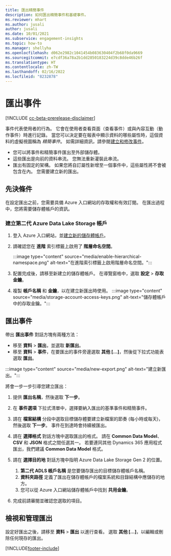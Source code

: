 ```yaml
---
title: 匯出精簡事件
description: 如何匯出精簡事件和基礎事件。
ms.reviewer: mhart
ms.author: jusali
author: jusali
ms.date: 10/01/2021
ms.subservice: engagement-insights
ms.topic: how-to
ms.manager: shellyha
ms.openlocfilehash: d062e2982c1041454b083630404f2b68f0da9669
ms.sourcegitcommit: e7cdf36a78a2b1dd2850183224d39c8dde46b26f
ms.translationtype: HT
ms.contentlocale: zh-TW
ms.lasthandoff: 02/16/2022
ms.locfileid: "8232878"
---
```

# <a name="export-events"></a>匯出事件

[!INCLUDE [cc-beta-prerelease-disclaimer](includes/cc-beta-prerelease-disclaimer.md)]

事件代表使用者的行為。 它會在使用者查看頁面（查看事件）或與內容互動（動作事件）時進行記錄。 當您可以決定要在報表中顯示資料的哪些屬性時，這個資料的虛擬視圖稱為 *精簡事件*。 如需詳細資訊，請參閱[建立和修改事件](refined-events.md)。

- 您可以將事件和精簡事件匯出至外部儲存體。 
- 這些匯出是向前的資料串流。 您無法重新灌裝此串流。 
- 匯出有固定的架構。 如果您將自訂屬性新增至一個事件中，這些屬性將不會被包含在內。 您需要建立新的匯出。

## <a name="prerequisites"></a>先決條件

在設定匯出之前，您需要具備 Azure 入口網站的存取權和有效訂閱。 在匯出過程中，您將需要儲存體帳戶的資訊。 

### <a name="create-an-azure-data-lake-storage-gen-2-accounts"></a>建立第二代 Azure Data Lake Storage 帳戶

1. 登入 Azure 入口網站，並[建立新的儲存體帳戶](/azure/storage/common/storage-account-create)。 

1. 請確認您在 **進階** 索引標籤上啟用了 **階層命名空間**。 

   :::image type="content" source="media/enable-hierarchical-namespace.png" alt-text="在進階索引標籤上啟用階層命名空間。":::

1. 配置完成後，請移至新建立的儲存體帳戶。 在導覽窗格中，選取 **設定** > **存取金鑰**。 

1. 複製 **帳戶名稱** 和 **金鑰**，以在建立新匯出時使用。
   :::image type="content" source="media/storage-account-access-keys.png" alt-text="儲存體帳戶中的存取金鑰。":::

## <a name="export-events"></a>匯出事件

帶出 **匯出事件** 對話方塊有兩種方法： 
- 移至 **資料** > **匯出**，並選取 **新匯出**。
- 移至 **資料** > **事件**，在要匯出的事件旁邊選取 **其他 [...]**，然後從下拉式功能表選取 **匯出**。 

:::image type="content" source="media/new-export.png" alt-text="建立新匯出。":::

將會一步一步引導您建立匯出：

1. 提供 **匯出名稱**，然後選取 **下一步**。

1. 在 **事件選項** 下拉式清單中，選擇要納入匯出的基準事件和精簡事件。 

1. 請在 **檔案結構** 分段中選取目標儲存體要建立新檔案的節奏 (每小時或每天)，然後選取 **下一步**。 事件在到達時會持續被匯出。

1. 請在 **選擇格式** 對話方塊中選取匯出的格式。 請在 **Common Data Model**、**CSV** 和 **JSON** 格式之間任選其一。 若要連同其他 Dynamics 365 應用程式匯出，我們建議 **Common Data Model** 格式。

1. 請在 **選擇目的地** 對話方塊中指明 Azure Data Lake Storage Gen 2 的位置。
    1. **第二代 ADLS 帳戶名稱** 是您要儲存匯出的目標儲存體帳戶名稱。 
    1. **資料夾路徑** 定義了匯出在儲存體帳戶的檔案系統和目錄結構中應儲存的地方。
    1. 您可以從 Azure 入口網站儲存體帳戶中找到 **共用金鑰**。

1. 完成前請審閱並確認您選取的項目。

## <a name="view-and-manage-exports"></a>檢視和管理匯出

設定好匯出之後，請移至 **資料** > **匯出** 以進行查看。 選取 **其他 [...]**，以編輯或刪除任何現存的匯出。


[!INCLUDE[footer-include](../includes/footer-banner.md)]
